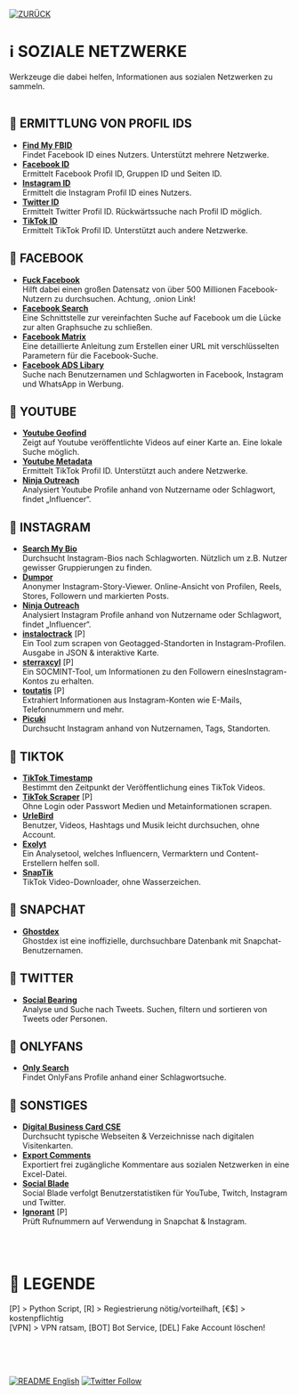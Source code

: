 <div align="left">
  <a href="https://github.com/ot2i7ba/OSINT/blob/main/de/"><img alt="ZURÜCK" src="https://img.shields.io/badge/ZURÜCK-lightgrey.svg?style=for-the-badge"></a>
</div>

# ℹ️ SOZIALE NETZWERKE
Werkzeuge die dabei helfen, Informationen aus sozialen Netzwerken zu sammeln.<br/><br/>

## 📑 ERMITTLUNG VON PROFIL IDS
- **[Find My FBID](https://findmyfbid.in/ "Find My FBID")**<br/>
Findet Facebook ID eines Nutzers. Unterstützt mehrere Netzwerke.
- **[Facebook ID](https://lookup-id.com/ "Facebook ID")**<br/>
Ermittelt Facebook Profil ID, Gruppen ID und Seiten ID.
- **[Instagram ID](https://codeofaninja.com/tools/find-instagram-user-id/ "Instagram ID")**<br/>
Ermittelt die Instagram Profil ID eines Nutzers.
- **[Twitter ID](https://tweeterid.com/ "Twitter ID")**<br/>
Ermittelt Twitter Profil ID. Rückwärtssuche nach Profil ID möglich.
- **[TikTok ID](https://www.instafollowers.co/find-tiktok-user-id "TikTok ID")**<br/>
Ermittelt TikTok Profil ID. Unterstützt auch andere Netzwerke.

## 📑 FACEBOOK
- **[Fuck Facebook](http://4wbwa6vcpvcr3vvf4qkhppgy56urmjcj2vagu2iqgp3z656xcmfdbiqd.onion.pet/ "Fuck Facebook")**<br/>
Hilft dabei einen großen Datensatz von über 500 Millionen Facebook-Nutzern zu durchsuchen. Achtung, .onion Link!
- **[Facebook Search](https://sowsearch.info/ "Facebook Search")**<br/>
Eine Schnittstelle zur vereinfachten Suche auf Facebook um die Lücke zur alten Graphsuche zu schließen.
- **[Facebook Matrix](https://plessas.net/facebookmatrix "Facebook Matrix")**<br/>
Eine detaillierte Anleitung zum Erstellen einer URL mit verschlüsselten Parametern für die Facebook-Suche.
- **[Facebook ADS Libary](https://www.facebook.com/ads/library/ "Facebook ADS Libary")**<br/>
Suche nach Benutzernamen und Schlagworten in Facebook, Instagram und WhatsApp in Werbung.

## 📑 YOUTUBE
- **[Youtube Geofind](https://mattw.io/youtube-geofind/ "Youtube Geofind")**<br/>
Zeigt auf Youtube veröffentlichte Videos auf einer Karte an. Eine lokale Suche möglich.
- **[Youtube Metadata](https://mattw.io/youtube-metadata/ "Youtube Metadata")**<br/>
Ermittelt TikTok Profil ID. Unterstützt auch andere Netzwerke.
- **[Ninja Outreach](https://ninjaoutreach.com/ "Ninja Outreach")**<br/>
Analysiert Youtube Profile anhand von Nutzername oder Schlagwort, findet „Influencer“.

## 📑 INSTAGRAM
- **[Search My Bio](https://www.searchmy.bio/ "Search My Bio")**<br/>
Durchsucht Instagram-Bios nach Schlagworten. Nützlich um z.B. Nutzer gewisser Gruppierungen zu finden.
- **[Dumpor](https://dumpor.com/ "Dumpor")**<br/>
Anonymer Instagram-Story-Viewer. Online-Ansicht von Profilen, Reels, Stores, Followern und markierten Posts.
- **[Ninja Outreach](https://ninjaoutreach.com/ "Ninja Outreach")**<br/>
Analysiert Instagram Profile anhand von Nutzername oder Schlagwort, findet „Influencer“.
- **[instaloctrack](https://github.com/bernsteining/instaloctrack "instaloctrack")** [P]<br/>
Ein Tool zum scrapen von Geotagged-Standorten in Instagram-Profilen. Ausgabe in JSON & interaktive Karte.
- **[sterraxcyl](https://github.com/novitae/sterraxcyl "sterraxcyl")** [P]<br/>
Ein SOCMINT-Tool, um Informationen zu den Followern einesInstagram-Kontos zu erhalten.
- **[toutatis](https://github.com/megadose/toutatis "toutatis")** [P]<br/>
Extrahiert Informationen aus Instagram-Konten wie E-Mails, Telefonnummern und mehr.
- **[Picuki](https://www.picuki.com/ "Picuki")**<br/>
Durchsucht Instagram anhand von Nutzernamen, Tags, Standorten.

## 📑 TIKTOK
- **[TikTok Timestamp](https://bellingcat.github.io/tiktok-timestamp/ "TikTok Timestamp")**<br/>
Bestimmt den Zeitpunkt der Veröffentlichung eines TikTok Videos.
- **[TikTok Scraper](https://github.com/drawrowfly/tiktok-scraper "TikTok Scraper")** [P]<br/>
Ohne Login oder Passwort Medien und Metainformationen scrapen.
- **[UrleBird](https://urlebird.com/de/ "UrleBird")**<br/>
Benutzer, Videos, Hashtags und Musik leicht durchsuchen, ohne Account.
- **[Exolyt](https://exolyt.com/ "Exolyt")**<br/>
Ein Analysetool, welches Influencern, Vermarktern und Content-Erstellern helfen soll.
- **[SnapTik](https://snaptik.app/ "SnapTik")**<br/>
TikTok Video-Downloader, ohne Wasserzeichen.

## 📑 SNAPCHAT
- **[Ghostdex](https://ghostdex.app/ "Ghostdex")**<br/>
Ghostdex ist eine inoffizielle, durchsuchbare Datenbank mit Snapchat-Benutzernamen.

## 📑 TWITTER
- **[Social Bearing](https://socialbearing.com/ "Social Bearing")**<br/>
Analyse und Suche nach Tweets. Suchen, filtern und sortieren von Tweets oder Personen.

## 📑 ONLYFANS
- **[Only Search](https://onlysearch.co/ "Only Search")**<br/>
Findet OnlyFans Profile anhand einer Schlagwortsuche.

## 📑 SONSTIGES
- **[Digital Business Card CSE](https://cse.google.com/cse?cx=bee58a1c31f451e4a "Digital Business Card CSE")**<br/>
Durchsucht typische Webseiten & Verzeichnisse nach digitalen Visitenkarten.
- **[Export Comments](https://exportcomments.com/ "Export Comments")**<br/>
Exportiert frei zugängliche Kommentare aus sozialen Netzwerken in eine Excel-Datei.
- **[Social Blade](https://socialblade.com/ "Social Blade")**<br/>
Social Blade verfolgt Benutzerstatistiken für YouTube, Twitch, Instagram und Twitter.
- **[Ignorant](https://github.com/megadose/ignorant "Ignorant")** [P]<br/>
Prüft Rufnummern auf Verwendung in Snapchat & Instagram.

<br/><br/>
# 📌 LEGENDE
[P] > Python Script, [R] > Regiestrierung nötig/vorteilhaft, [€$] > kostenpflichtig<br/>[VPN] > VPN ratsam, [BOT] Bot Service, [DEL] Fake Account löschen!<br/><br/>

<br/><br/>
<div align="left">
  <a href="https://github.com/ot2i7ba/OSINT/blob/main/en/README.md"><img alt="README English" src="https://img.shields.io/badge/README-English-lightgrey.svg?style=for-the-badge"></a>
  <a href="https://twitter.com/intent/follow?screen_name=ot2i7ba"><img alt="Twitter Follow" src="https://img.shields.io/twitter/follow/ot2i7ba?logo=twitter&logoColor=white&style=for-the-badge"></a>
</div>
